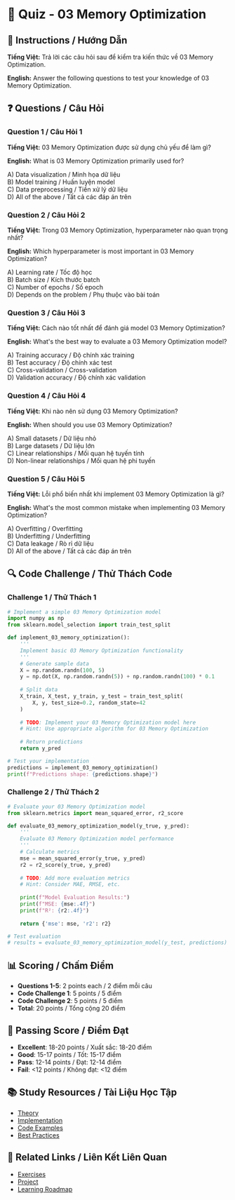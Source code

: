 # 🧠 Quiz - 03 Memory Optimization

## 📝 Instructions / Hướng Dẫn

**Tiếng Việt:** Trả lời các câu hỏi sau để kiểm tra kiến thức về 03 Memory Optimization.

**English:** Answer the following questions to test your knowledge of 03 Memory Optimization.

## ❓ Questions / Câu Hỏi

### Question 1 / Câu Hỏi 1
**Tiếng Việt:** 03 Memory Optimization được sử dụng chủ yếu để làm gì?

**English:** What is 03 Memory Optimization primarily used for?

A) Data visualization / Minh họa dữ liệu  
B) Model training / Huấn luyện model  
C) Data preprocessing / Tiền xử lý dữ liệu  
D) All of the above / Tất cả các đáp án trên

### Question 2 / Câu Hỏi 2
**Tiếng Việt:** Trong 03 Memory Optimization, hyperparameter nào quan trọng nhất?

**English:** Which hyperparameter is most important in 03 Memory Optimization?

A) Learning rate / Tốc độ học  
B) Batch size / Kích thước batch  
C) Number of epochs / Số epoch  
D) Depends on the problem / Phụ thuộc vào bài toán

### Question 3 / Câu Hỏi 3
**Tiếng Việt:** Cách nào tốt nhất để đánh giá model 03 Memory Optimization?

**English:** What's the best way to evaluate a 03 Memory Optimization model?

A) Training accuracy / Độ chính xác training  
B) Test accuracy / Độ chính xác test  
C) Cross-validation / Cross-validation  
D) Validation accuracy / Độ chính xác validation

### Question 4 / Câu Hỏi 4
**Tiếng Việt:** Khi nào nên sử dụng 03 Memory Optimization?

**English:** When should you use 03 Memory Optimization?

A) Small datasets / Dữ liệu nhỏ  
B) Large datasets / Dữ liệu lớn  
C) Linear relationships / Mối quan hệ tuyến tính  
D) Non-linear relationships / Mối quan hệ phi tuyến

### Question 5 / Câu Hỏi 5
**Tiếng Việt:** Lỗi phổ biến nhất khi implement 03 Memory Optimization là gì?

**English:** What's the most common mistake when implementing 03 Memory Optimization?

A) Overfitting / Overfitting  
B) Underfitting / Underfitting  
C) Data leakage / Rò rỉ dữ liệu  
D) All of the above / Tất cả các đáp án trên

## 🔍 Code Challenge / Thử Thách Code

### Challenge 1 / Thử Thách 1
```python
# Implement a simple 03 Memory Optimization model
import numpy as np
from sklearn.model_selection import train_test_split

def implement_03_memory_optimization():
    '''
    Implement basic 03 Memory Optimization functionality
    '''
    # Generate sample data
    X = np.random.randn(100, 5)
    y = np.dot(X, np.random.randn(5)) + np.random.randn(100) * 0.1
    
    # Split data
    X_train, X_test, y_train, y_test = train_test_split(
        X, y, test_size=0.2, random_state=42
    )
    
    # TODO: Implement your 03 Memory Optimization model here
    # Hint: Use appropriate algorithm for 03 Memory Optimization
    
    # Return predictions
    return y_pred

# Test your implementation
predictions = implement_03_memory_optimization()
print(f"Predictions shape: {predictions.shape}")
```

### Challenge 2 / Thử Thách 2
```python
# Evaluate your 03 Memory Optimization model
from sklearn.metrics import mean_squared_error, r2_score

def evaluate_03_memory_optimization_model(y_true, y_pred):
    '''
    Evaluate 03 Memory Optimization model performance
    '''
    # Calculate metrics
    mse = mean_squared_error(y_true, y_pred)
    r2 = r2_score(y_true, y_pred)
    
    # TODO: Add more evaluation metrics
    # Hint: Consider MAE, RMSE, etc.
    
    print(f"Model Evaluation Results:")
    print(f"MSE: {mse:.4f}")
    print(f"R²: {r2:.4f}")
    
    return {'mse': mse, 'r2': r2}

# Test evaluation
# results = evaluate_03_memory_optimization_model(y_test, predictions)
```

## 📊 Scoring / Chấm Điểm

- **Questions 1-5**: 2 points each / 2 điểm mỗi câu
- **Code Challenge 1**: 5 points / 5 điểm
- **Code Challenge 2**: 5 points / 5 điểm
- **Total**: 20 points / Tổng cộng 20 điểm

## 🎯 Passing Score / Điểm Đạt

- **Excellent**: 18-20 points / Xuất sắc: 18-20 điểm
- **Good**: 15-17 points / Tốt: 15-17 điểm  
- **Pass**: 12-14 points / Đạt: 12-14 điểm
- **Fail**: <12 points / Không đạt: <12 điểm

## 📚 Study Resources / Tài Liệu Học Tập

- [Theory](./THEORY_03_memory_optimization.md)
- [Implementation](./IMPLEMENTATION_03_memory_optimization.md)
- [Code Examples](./CODE_EXAMPLES_03_memory_optimization.md)
- [Best Practices](./BEST_PRACTICES_03_memory_optimization.md)

## 🔗 Related Links / Liên Kết Liên Quan

- [Exercises](./EXERCISES_03_memory_optimization.md)
- [Project](./PROJECT_03_memory_optimization.md)
- [Learning Roadmap](./LEARNING_ROADMAP_03_memory_optimization.md)
